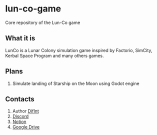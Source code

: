 # lun-co-game

Core repository of the Lun-Co game

## What it is

LunCo is a Lunar Colony simulation game inspired by Factorio, SimCity, Kerbal Space Program and many others games.

## Plans

1. Simulate landing of Starship on the Moon using Godot engine

## Contacts

1. Author [DifInt](https://twitter.com/_Difint_)
2. [Discord](https://discord.gg/Hgc6tHmhCa)
3. [Notion](https://www.notion.so/invite/ff7a7dc226d4184c6fb77b1899d6672381be7e44)
4. [Google Drive](https://drive.google.com/drive/folders/1mYNLdYOaw__OIb7OGDZiuHmbZZAJFA7M?usp=sharing)